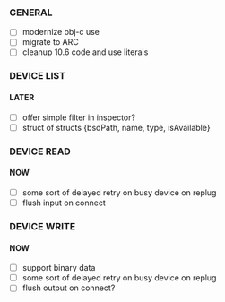 
### GENERAL
- [ ] modernize obj-c use
- [ ] migrate to ARC
- [ ] cleanup 10.6 code and use literals

### DEVICE LIST
#### LATER
- [ ] offer simple filter in inspector?
- [ ] struct of structs {bsdPath, name, type, isAvailable}

### DEVICE READ
#### NOW
- [ ] some sort of delayed retry on busy device on replug
- [ ] flush input on connect

### DEVICE WRITE
#### NOW
- [ ] support binary data
- [ ] some sort of delayed retry on busy device on replug
- [ ] flush output on connect?
